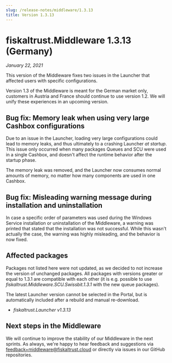 ```yaml
---
slug: /release-notes/middleware/1.3.13
title: Version 1.3.13
---
```


# fiskaltrust.Middleware 1.3.13 (Germany)
_January 22, 2021_

This version of the Middleware fixes two issues in the Launcher that affected users with specific configurations.

<div class="alert alert--warning" role="alert">Version 1.3 of the Middleware is meant for the German market only, customers in Austria and France should continue to use version 1.2. We will unify these experiences in an upcoming version.</div>

## Bug fix: Memory leak when using very large Cashbox configurations
Due to an issue in the Launcher, loading very large configurations could lead to memory leaks, and thus ultimately to a crashing Launcher _at startup_. This issue only occurred when many packages Queues and SCU were used in a single Cashbox, and doesn't affect the runtime behavior after the startup phase.

The memory leak was removed, and the Launcher now consumes normal amounts of memory, no matter how many components are used in one Cashbox.

## Bug fix: Misleading warning message during installation and uninstallation
In case a specific order of parameters was used during the Windows Service installation or uninstallation of the Middleware, a warning was printed that stated that the installation was not successful. While this wasn't actually the case, the warning was highly misleading, and the behavior is now fixed.

## Affected packages
Packages not listed here were not updated, as we decided to not increase the version of unchanged packages. All packages with versions greater or equal to 1.3.1 are compatible with each other (it is e.g. possible to use _fiskaltrust.Middleware.SCU.Swissbit.1.3.1_ with the new queue packages).

The latest Launcher version cannot be selected in the Portal, but is automatically included after a rebuild and manual re-download.

- _fiskaltrust.Launcher v1.3.13_

## Next steps in the Middleware
We will continue to improve the stability of our Middleware in the next sprints. As always, we're happy to hear feedback and suggestions via [feedback+middleware@fiskaltrust.cloud](mailto:feedback+middleware@fiskaltrust.cloud) or directly via issues in our GitHub repositories.
